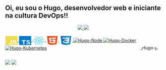 ## Oi, eu sou o Hugo, desenvolvedor web e iniciante na cultura DevOps!!
<div align="center">
  <a href="https://github.com/HugoVasc">
  <img height="180em" src="https://github-readme-stats.vercel.app/api?username=HugoVasc&show_icons=true&theme=tokyonight&include_all_commits=true&count_private=true"/>
  <img height="180em" src="https://github-readme-stats.vercel.app/api/top-langs/?username=HugoVasc&layout=compact&langs_count=7&theme=tokyonight"/>
</div>
<div style="display: inline_block"><br>
  <img align="center" alt="Hugo-Js" height="30" width="40" src="https://raw.githubusercontent.com/devicons/devicon/master/icons/javascript/javascript-plain.svg">
  <img align="center" alt="Hugo-Ts" height="30" width="40" src="https://raw.githubusercontent.com/devicons/devicon/master/icons/typescript/typescript-plain.svg">
  <img align="center" alt="Hugo-React" height="30" width="40" src="https://raw.githubusercontent.com/devicons/devicon/master/icons/react/react-original.svg">
  <img align="center" alt="Hugo-HTML" height="30" width="40" src="https://raw.githubusercontent.com/devicons/devicon/master/icons/html5/html5-original.svg">
  <img align="center" alt="Hugo-CSS" height="30" width="40" src="https://raw.githubusercontent.com/devicons/devicon/master/icons/css3/css3-original.svg">
  <img align="center" alt="Hugo-Node" height="30" width="30" src="https://cdn.icon-icons.com/icons2/2415/PNG/512/nodejs_plain_logo_icon_146409.png">
  <img align="center" alt="Hugo-Docker" height="30" width="30" src="https://cdn.icon-icons.com/icons2/2107/PNG/512/file_type_docker_icon_130643.png">
  <img align="center" alt="Hugo-Kubernetes" height="30" width="30" src="https://cdn.icon-icons.com/icons2/2699/PNG/512/kubernetes_logo_icon_168359.png">
  <img align="right" alt="Hugo-pic" height="150" style="border-radius:50px;" src="https://avatars.githubusercontent.com/u/53034374?v=4">
</div>
  
  ##
  
<div> 
  <a href = "mailto:hugo.svasc@gmail.com"><img src="https://img.shields.io/badge/-Gmail-%23333?style=for-the-badge&logo=gmail&logoColor=white" target="_blank"></a>
  <a href="https://www.linkedin.com/in/hugosvasconcelos/" target="_blank"><img src="https://img.shields.io/badge/-LinkedIn-%230077B5?style=for-the-badge&logo=linkedin&logoColor=white" target="_blank"></a> 
</div>

<!--
**HugoVasc/HugoVasc** is a ✨ _special_ ✨ repository because its `README.md` (this file) appears on your GitHub profile.

Here are some ideas to get you started:

- 🔭 I’m currently working on ...
- 🌱 I’m currently learning ...
- 👯 I’m looking to collaborate on ...
- 🤔 I’m looking for help with ...
- 💬 Ask me about ...
- 📫 How to reach me: ...
- 😄 Pronouns: ...
- ⚡ Fun fact: ...
-->
